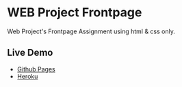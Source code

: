# WEB Project Frontpage
 Web Project's Frontpage Assignment using html & css only. 

## Live Demo
* [Github Pages](https://www.ameerhmzx.com/web-project-frontpage/index.html)
* [Heroku](https://web-project-frontpage.herokuapp.com/)
